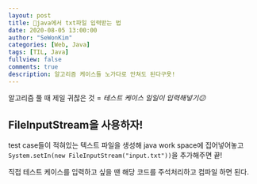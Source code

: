 ```yaml
---
layout: post
title: 💾java에서 txt파일 입력받는 법
date: 2020-08-05 13:00:00
author: "SeWonKim"
categories: [Web, Java]
tags: [TIL, Java]
fullview: false
comments: true
description: 알고리즘 케이스들 노가다로 안쳐도 된다구욧!
---
```


알고리즘 풀 때 제일 귀찮은 것 = _테스트 케이스 일일이 입력해넣기😕_

## FileInputStream을 사용하자!

test case들이 적혀있는 텍스트 파일을 생성해 java work space에 집어넣어놓고  
`System.setIn(new FileInputStream("input.txt"))`을 추가해주면 끝!

직접 테스트 케이스를 입력하고 싶을 땐 해당 코드를 주석처리하고 컴파일 하면 된다.
